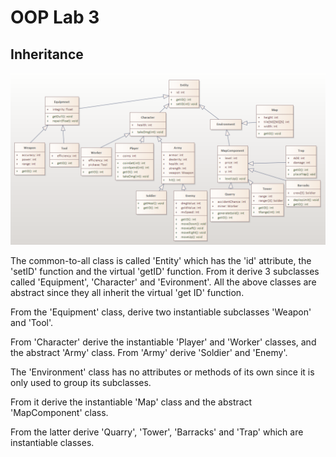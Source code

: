 # OOP Lab 3
## Inheritance

![diagram](UML_diagram.png)

The common-to-all class is called 'Entity' which has the 'id' attribute, the 'setID' function and the virtual 'getID' function. From it derive 3 subclasses called 'Equipment', 'Character' 
and 'Evironment'. All the above classes are abstract since they all inherit the virtual 'get ID' function.

From the 'Equipment' class, derive two instantiable subclasses 'Weapon' and 'Tool'.

From 'Character' derive the instantiable 'Player' and 'Worker' classes, and the abstract 'Army' class.
From 'Army' derive 'Soldier' and 'Enemy'.

The 'Environment' class has no attributes or methods of its own since it is only used to group its subclasses.

From it derive the instantiable 'Map' class and the abstract 'MapComponent' class.

From the latter derive 'Quarry', 'Tower', 'Barracks' and 'Trap' which are instantiable classes.
